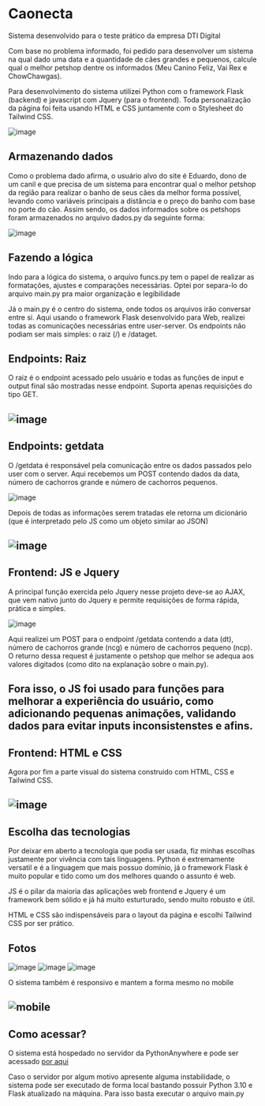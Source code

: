 # Caonecta
Sistema desenvolvido para o teste prático da empresa DTI Digital

Com base no problema informado, foi pedido para desenvolver um sistema na qual dado uma data e a quantidade de cães grandes e pequenos, calcule qual o melhor petshop dentre os informados (Meu Canino Feliz, Vai Rex e ChowChawgas).

Para desenvolvimento do sistema utilizei Python com o framework Flask (backend) e javascript com Jquery (para o frontend). Toda personalização da página foi feita usando HTML e CSS juntamente com o Stylesheet do Tailwind CSS.


![image](https://github.com/Ieafyy/Caonecta/assets/70926962/fcffbfeb-e288-4912-90fe-41abf8324cab)

<h2>Armazenando dados</h2>

Como o problema dado afirma, o usuário alvo do site é Eduardo, dono de um canil e que precisa de um sistema para encontrar qual o melhor petshop da região para realizar o banho de seus cães da melhor forma possível, levando como variáveis principais a distância e o preço do banho com base no porte do cão. Assim sendo, os dados informados sobre os petshops foram armazenados no arquivo dados.py da seguinte forma: 

![image](https://github.com/Ieafyy/Caonecta/assets/70926962/38e0c1f3-1fa4-4e2b-b17d-28b5372b7a03)

<h2>Fazendo a lógica</h2>

Indo para a lógica do sistema, o arquivo funcs.py tem o papel de realizar as formatações, ajustes e comparações necessárias. Optei por separa-lo do arquivo main.py pra maior organização e legibilidade

Já o main.py é o centro do sistema, onde todos os arquivos irão conversar entre si. Aqui usando o framework Flask desenvolvido para Web, realizei todas as comunicações necessárias entre user-server. Os endpoints não podiam ser mais simples: o raiz (/) e /dataget. 

<h2>Endpoints: Raiz</h2>

O raiz é o endpoint acessado pelo usuário e todas as funções de input e output final são mostradas nesse endpoint. Suporta apenas requisições do tipo GET.

![image](https://github.com/Ieafyy/Caonecta/assets/70926962/ca1724b3-00e2-4764-8865-97c6ad539d2d)
----------------------------------------------------

<h2>Endpoints: getdata</h2>

O /getdata é responsável pela comunicação entre os dados passados pelo user com o server. Aqui recebemos um POST contendo dados da data, número de cachorros grande e número de cachorros pequenos.

![image](https://github.com/Ieafyy/Caonecta/assets/70926962/d6a9711f-914c-43b1-95c4-d67ea2673f45)

Depois de todas as informações serem tratadas ele retorna um dicionário (que é interpretado pelo JS como um objeto similar ao JSON)

![image](https://github.com/Ieafyy/Caonecta/assets/70926962/09289c42-3b01-46bb-8715-bdaba41ccf72)
--------------------------------------------------

<h2>Frontend: JS e Jquery</h2>

A principal função exercida pelo Jquery nesse projeto deve-se ao AJAX, que vem nativo junto do Jquery e permite requisições de forma rápida, prática e simples. 

![image](https://github.com/Ieafyy/Caonecta/assets/70926962/e6eeb7e1-ee08-4b1d-8c93-8a91482d3b45)

Aqui realizei um POST para o endpoint /getdata contendo a data (dt), número de cachorros grande (ncg) e número de cachorros pequeno (ncp). O returno dessa request é justamente o petshop que melhor se adequa aos valores digitados (como dito na explanação sobre o main.py).

Fora isso, o JS foi usado para funções para melhorar a experiência do usuário, como adicionando pequenas animações, validando dados para evitar inputs inconsistenstes e afins.
-------------------------------------------------------------------------

<h2>Frontend: HTML e CSS</h2>

Agora por fim a parte visual do sistema construido com HTML, CSS e Tailwind CSS.

![image](https://github.com/Ieafyy/Caonecta/assets/70926962/a014a192-144e-40f4-b9a4-9fee6ff34a26)
-----------------------------------------------------------

<h2>Escolha das tecnologias</h2>

Por deixar em aberto a tecnologia que podia ser usada, fiz minhas escolhas justamente por vivência com tais linguagens. Python é extremamente versatil e é a linguagem que mais possuo domínio, já o framework Flask é muito popular e tido como um dos melhores quando o assunto é web.

JS é o pilar da maioria das aplicações web frontend e Jquery é um framework bem sólido e já há muito esturturado, sendo muito robusto e útil.

HTML e CSS são indispensáveis para o layout da página e escolhi Tailwind CSS por ser prático.

<h2>Fotos</h2>

![image](https://github.com/Ieafyy/Caonecta/assets/70926962/979adc86-973d-412d-bf42-2dcc4d03ea44)
![image](https://github.com/Ieafyy/Caonecta/assets/70926962/b7de115b-44c7-4421-b608-349c418044f1)
![image](https://github.com/Ieafyy/Caonecta/assets/70926962/8fae451d-9b75-40cc-9f10-0b2090a6ff81)

O sistema também é responsivo e mantem a forma mesmo no mobile

![mobile](https://github.com/Ieafyy/Caonecta/assets/70926962/73771959-fd7a-4dad-b235-bf5cf73db6fe)
-------------------------------------------------------------

<h2>Como acessar?</h2>

O sistema está hospedado no servidor da PythonAnywhere e pode ser acessado <a href='http://leafyyyy.pythonanywhere.com/'>por aqui</a>

Caso o servidor por algum motivo apresente alguma instabilidade, o sistema pode ser executado de forma local bastando possuir Python 3.10 e Flask atualizado na máquina. Para isso basta executar o arquivo main.py




